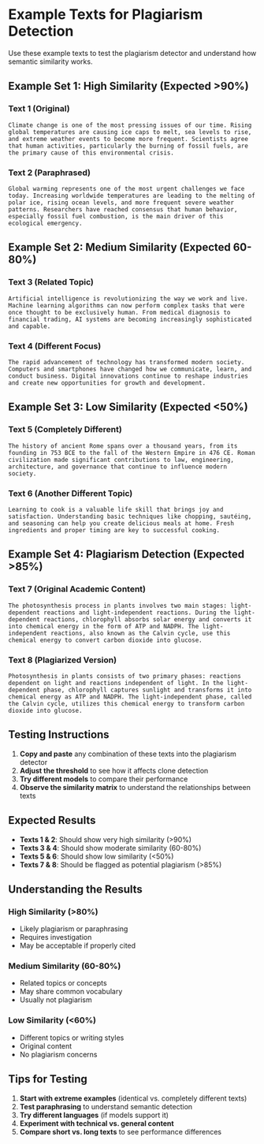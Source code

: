 # Example Texts for Plagiarism Detection

Use these example texts to test the plagiarism detector and understand how semantic similarity works.

## Example Set 1: High Similarity (Expected >90%)

### Text 1 (Original)
```
Climate change is one of the most pressing issues of our time. Rising global temperatures are causing ice caps to melt, sea levels to rise, and extreme weather events to become more frequent. Scientists agree that human activities, particularly the burning of fossil fuels, are the primary cause of this environmental crisis.
```

### Text 2 (Paraphrased)
```
Global warming represents one of the most urgent challenges we face today. Increasing worldwide temperatures are leading to the melting of polar ice, rising ocean levels, and more frequent severe weather patterns. Researchers have reached consensus that human behavior, especially fossil fuel combustion, is the main driver of this ecological emergency.
```

## Example Set 2: Medium Similarity (Expected 60-80%)

### Text 3 (Related Topic)
```
Artificial intelligence is revolutionizing the way we work and live. Machine learning algorithms can now perform complex tasks that were once thought to be exclusively human. From medical diagnosis to financial trading, AI systems are becoming increasingly sophisticated and capable.
```

### Text 4 (Different Focus)
```
The rapid advancement of technology has transformed modern society. Computers and smartphones have changed how we communicate, learn, and conduct business. Digital innovations continue to reshape industries and create new opportunities for growth and development.
```

## Example Set 3: Low Similarity (Expected <50%)

### Text 5 (Completely Different)
```
The history of ancient Rome spans over a thousand years, from its founding in 753 BCE to the fall of the Western Empire in 476 CE. Roman civilization made significant contributions to law, engineering, architecture, and governance that continue to influence modern society.
```

### Text 6 (Another Different Topic)
```
Learning to cook is a valuable life skill that brings joy and satisfaction. Understanding basic techniques like chopping, sautéing, and seasoning can help you create delicious meals at home. Fresh ingredients and proper timing are key to successful cooking.
```

## Example Set 4: Plagiarism Detection (Expected >85%)

### Text 7 (Original Academic Content)
```
The photosynthesis process in plants involves two main stages: light-dependent reactions and light-independent reactions. During the light-dependent reactions, chlorophyll absorbs solar energy and converts it into chemical energy in the form of ATP and NADPH. The light-independent reactions, also known as the Calvin cycle, use this chemical energy to convert carbon dioxide into glucose.
```

### Text 8 (Plagiarized Version)
```
Photosynthesis in plants consists of two primary phases: reactions dependent on light and reactions independent of light. In the light-dependent phase, chlorophyll captures sunlight and transforms it into chemical energy as ATP and NADPH. The light-independent phase, called the Calvin cycle, utilizes this chemical energy to transform carbon dioxide into glucose.
```

## Testing Instructions

1. **Copy and paste** any combination of these texts into the plagiarism detector
2. **Adjust the threshold** to see how it affects clone detection
3. **Try different models** to compare their performance
4. **Observe the similarity matrix** to understand the relationships between texts

## Expected Results

- **Texts 1 & 2**: Should show very high similarity (>90%)
- **Texts 3 & 4**: Should show moderate similarity (60-80%)
- **Texts 5 & 6**: Should show low similarity (<50%)
- **Texts 7 & 8**: Should be flagged as potential plagiarism (>85%)

## Understanding the Results

### High Similarity (>80%)
- Likely plagiarism or paraphrasing
- Requires investigation
- May be acceptable if properly cited

### Medium Similarity (60-80%)
- Related topics or concepts
- May share common vocabulary
- Usually not plagiarism

### Low Similarity (<60%)
- Different topics or writing styles
- Original content
- No plagiarism concerns

## Tips for Testing

1. **Start with extreme examples** (identical vs. completely different texts)
2. **Test paraphrasing** to understand semantic detection
3. **Try different languages** (if models support it)
4. **Experiment with technical vs. general content**
5. **Compare short vs. long texts** to see performance differences 